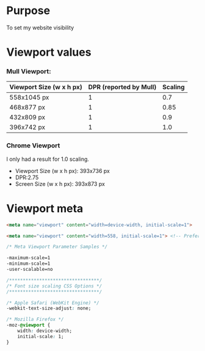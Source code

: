 # Purpose
To set my website visibility 
# Viewport values
### Mull Viewport:
| Viewport Size (w x h px) | DPR (reported by Mull) | Scaling |
| --- | --- | --- |
| 558x1045 px | 1 | 0.7 |
| 468x877 px | 1 | 0.85 |
| 432x809 px | 1 | 0.9 |
| 396x742 px | 1 | 1.0 |
### Chrome Viewport
I only had a result for 1.0 scaling.

- Viewport Size (w x h px): 393x736 px
- DPR:2.75
- Screen Size (w x h px): 393x873 px
# Viewport meta

```html
<meta name="viewport" content="width=device-width, initial-scale=1">

<meta name="viewport" content="width=558, initial-scale=1"> <!-- Preferred -->
```

```css
/* Meta Viewport Parameter Samples */

-maximum-scale=1
-minimum-scale=1
-user-scalable=no
```

```css
/*********************************/
/* Font size scaling CSS Options */
/*********************************/

/* Apple Safari (WebKit Engine) */
-webkit-text-size-adjust: none;

/* Mozilla Firefox */
-moz-@viewport {
	width: device-width;
	initial-scale: 1;
}
```
